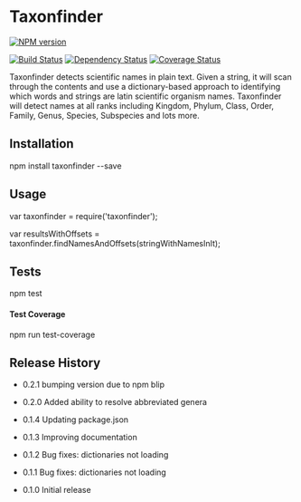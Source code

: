 Taxonfinder
=========

[![NPM version](https://badge.fury.io/js/taxonfinder.png)](http://badge.fury.io/js/taxonfinder)

[![Build Status](https://travis-ci.org/pleary/node-taxonfinder.svg?branch=master)](https://travis-ci.org/pleary/node-taxonfinder)
[![Dependency Status](https://gemnasium.com/pleary/node-taxonfinder.svg)](https://gemnasium.com/pleary/node-taxonfinder)
[![Coverage Status](https://coveralls.io/repos/pleary/node-taxonfinder/badge.png?branch=master)](https://coveralls.io/r/pleary/node-taxonfinder?branch=master)

Taxonfinder detects scientific names in plain text. Given a string, it will scan through the contents and use a dictionary-based approach to identifying which words and strings are latin scientific organism names. Taxonfinder will detect names at all ranks including Kingdom, Phylum, Class, Order, Family, Genus, Species, Subspecies and lots more.

## Installation

  npm install taxonfinder --save

## Usage

  var taxonfinder = require('taxonfinder');

  var resultsWithOffsets = taxonfinder.findNamesAndOffsets(stringWithNamesInIt);

## Tests

  npm test

#### Test Coverage

  npm run test-coverage

## Release History

* 0.2.1 bumping version due to npm blip

* 0.2.0 Added ability to resolve abbreviated genera

* 0.1.4 Updating package.json

* 0.1.3 Improving documentation

* 0.1.2 Bug fixes: dictionaries not loading

* 0.1.1 Bug fixes: dictionaries not loading

* 0.1.0 Initial release
